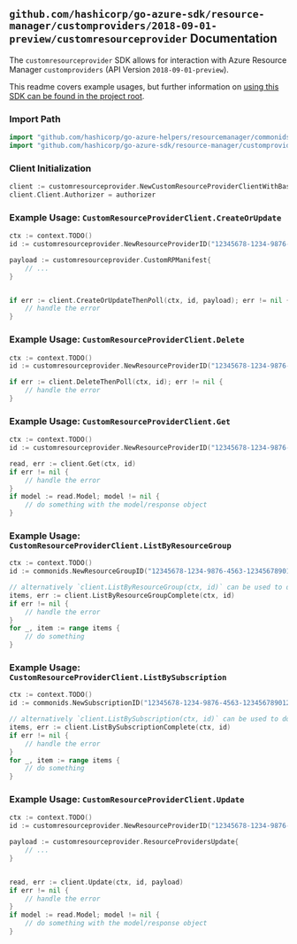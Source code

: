 
## `github.com/hashicorp/go-azure-sdk/resource-manager/customproviders/2018-09-01-preview/customresourceprovider` Documentation

The `customresourceprovider` SDK allows for interaction with Azure Resource Manager `customproviders` (API Version `2018-09-01-preview`).

This readme covers example usages, but further information on [using this SDK can be found in the project root](https://github.com/hashicorp/go-azure-sdk/tree/main/docs).

### Import Path

```go
import "github.com/hashicorp/go-azure-helpers/resourcemanager/commonids"
import "github.com/hashicorp/go-azure-sdk/resource-manager/customproviders/2018-09-01-preview/customresourceprovider"
```


### Client Initialization

```go
client := customresourceprovider.NewCustomResourceProviderClientWithBaseURI("https://management.azure.com")
client.Client.Authorizer = authorizer
```


### Example Usage: `CustomResourceProviderClient.CreateOrUpdate`

```go
ctx := context.TODO()
id := customresourceprovider.NewResourceProviderID("12345678-1234-9876-4563-123456789012", "example-resource-group", "resourceProviderName")

payload := customresourceprovider.CustomRPManifest{
	// ...
}


if err := client.CreateOrUpdateThenPoll(ctx, id, payload); err != nil {
	// handle the error
}
```


### Example Usage: `CustomResourceProviderClient.Delete`

```go
ctx := context.TODO()
id := customresourceprovider.NewResourceProviderID("12345678-1234-9876-4563-123456789012", "example-resource-group", "resourceProviderName")

if err := client.DeleteThenPoll(ctx, id); err != nil {
	// handle the error
}
```


### Example Usage: `CustomResourceProviderClient.Get`

```go
ctx := context.TODO()
id := customresourceprovider.NewResourceProviderID("12345678-1234-9876-4563-123456789012", "example-resource-group", "resourceProviderName")

read, err := client.Get(ctx, id)
if err != nil {
	// handle the error
}
if model := read.Model; model != nil {
	// do something with the model/response object
}
```


### Example Usage: `CustomResourceProviderClient.ListByResourceGroup`

```go
ctx := context.TODO()
id := commonids.NewResourceGroupID("12345678-1234-9876-4563-123456789012", "example-resource-group")

// alternatively `client.ListByResourceGroup(ctx, id)` can be used to do batched pagination
items, err := client.ListByResourceGroupComplete(ctx, id)
if err != nil {
	// handle the error
}
for _, item := range items {
	// do something
}
```


### Example Usage: `CustomResourceProviderClient.ListBySubscription`

```go
ctx := context.TODO()
id := commonids.NewSubscriptionID("12345678-1234-9876-4563-123456789012")

// alternatively `client.ListBySubscription(ctx, id)` can be used to do batched pagination
items, err := client.ListBySubscriptionComplete(ctx, id)
if err != nil {
	// handle the error
}
for _, item := range items {
	// do something
}
```


### Example Usage: `CustomResourceProviderClient.Update`

```go
ctx := context.TODO()
id := customresourceprovider.NewResourceProviderID("12345678-1234-9876-4563-123456789012", "example-resource-group", "resourceProviderName")

payload := customresourceprovider.ResourceProvidersUpdate{
	// ...
}


read, err := client.Update(ctx, id, payload)
if err != nil {
	// handle the error
}
if model := read.Model; model != nil {
	// do something with the model/response object
}
```
